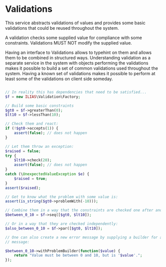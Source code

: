 # Validations

This service abstracts validations of values and provides some basic validations
that could be reused throughout the system.

A validation checks some supplied value for compliance with some constraints.
Validations MUST NOT modify the supplied value.

Having an interface to Validations allows to typehint on them and allows them
to be combined in structured ways. Understanding validation as a separate service
in the system with objects performing the validations makes it possible to build
a set of common validations used throughout the system. Having a known set of
validations makes it possible to perform at least some of the validations on
client side someday.

```php

// In reality this has dependencies that need to be satisfied...
$f = new ILIAS\Validation\Factory;

// Build some basic constraints
$gt0 = $f->greaterThan(0);
$lt10 = $f->lessThan(10);

// Check them and react:
if (!$gt0->accepts(1)) {
	assert(false); // does not happen
}

// Let them throw an exception:
$raised = false;
try {
	$lt10->check(20);
	assert(false); // does not happen
}
catch (\UnexpectedValueException $e) {
	$raised = true;
}
assert($raised);

// Get to know what the problem with some value is:
assert(is_string($gt0->problemWith(-10)));

// Combine them in a way that the constraints are checked one after another:
$between_0_10 = $f->seq([$gt0, $lt10]);

// Or in a way that they are checked independently:
$also_between_0_10 = $f->par([$gt0, $lt10]);

// One can also create a new error message by supplying a builder for an error
// message:

$between_0_10->withProblemBuilder(function($value) {
	return "Value must be between 0 and 10, but is '$value'.";
});

```
